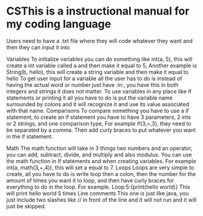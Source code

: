 # CSThis is a instructional manual for my coding language

Users need to have a .txt file where they will code whatever they want and then they can input it into 


Variables
To initialize variables you can do something like int(a, 5), this will create a int variable called a and then make it equal to 5, 
Another example is String(b, hello), this will create a string variable and then make it equal to hello
To get user input for a variable all the user has to do is instead of having the actual word or number just have :in:, you have this in both integers and strings it does not matter. 
To use variables in any place like if statements or printing it all you have to do is put the variable name surrounded by colons and it will recognize it and use its value associated with that name.
Comparisons
To compare something you have to use a if statement, to create an if statement you have to have 3 parameters, 2 ints or 2 strings, and one comparison type, 
For example if(3,=,3), they need to be separated by a comma. Then add curly braces to put whatever you want in the if statement. 

Math
The math function will take in 3 things two numbers and an operator, you can add, subtract, divide, and multiply and also modulus. 
You can use the math function in if statements and when creating variables. 
For example int(a, math(3,+,4)), this will set a equal to 7. 
Loops
Loops are very simple to create, all you have to do is write loop then a colon, then the number for the amount of times you want it to loop, and then have curly braces for everything to do in the loop. 
For example. Loop:5:{print(hello world)}
This will print hello world 5 times
Line comments
This one is just like java, you just include two slashes like // in front of the line and it will not run and it will just be skipped. 
